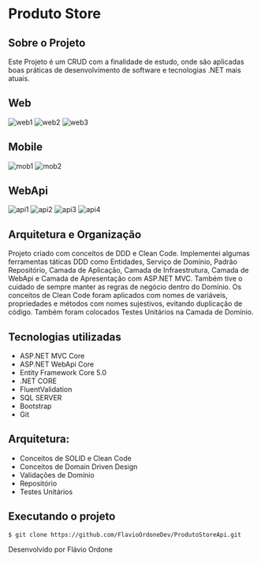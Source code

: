 # Produto Store

## Sobre o Projeto
Este Projeto é um CRUD com a finalidade de estudo, onde são aplicadas boas práticas 
de desenvolvimento de software e tecnologias .NET mais atuais.


## Web
![web1](https://user-images.githubusercontent.com/42454283/133951494-4a21b208-d3b9-4ebc-b1e9-48f8d604c54b.png)
![web2](https://user-images.githubusercontent.com/42454283/133951521-6ae743f7-e78e-4105-8b0d-0003f14d198d.png)
![web3](https://user-images.githubusercontent.com/42454283/133951532-afeb003f-2c27-4132-8245-d28a8d9033c3.png)

## Mobile
![mob1](https://user-images.githubusercontent.com/42454283/133951544-1bed91a9-4552-46f0-ab60-ac740e941cd3.png)
![mob2](https://user-images.githubusercontent.com/42454283/133951550-b5fe6a8f-2a80-473c-a83e-fc107f452d94.png)


## WebApi
![api1](https://user-images.githubusercontent.com/42454283/133951579-dece4965-0b30-42bc-842c-13d75071a452.png)
![api2](https://user-images.githubusercontent.com/42454283/133951584-c4511b22-1e2b-4cb7-811b-51a950cfaabd.jpg)
![api3](https://user-images.githubusercontent.com/42454283/133951587-b96c3ac8-162e-4a8c-9ba3-eef84c933467.jpg)
![api4](https://user-images.githubusercontent.com/42454283/133951591-270a23f5-4207-4adc-8ec5-bf3420ae81c2.png)

## Arquitetura e Organização
Projeto criado com conceitos de DDD e Clean Code. Implementei algumas ferramentas táticas DDD como Entidades, 
Serviço de Domínio, Padrão Repositório, Camada de Aplicação, 
Camada de Infraestrutura, Camada de WebApi e Camada de Apresentação com ASP.NET MVC. Também tive o cuidado de sempre manter as regras de negócio dentro do Domínio.	
Os conceitos de Clean Code foram aplicados com nomes de variáveis, propriedades e métodos com nomes sujestivos, evitando duplicação de código. 
Também foram colocados Testes Unitários na Camada de Domínio.



## Tecnologias utilizadas    
* ASP.NET MVC Core
* ASP.NET WebApi Core	
* Entity Framework Core 5.0
* .NET CORE
* FluentValidation
* SQL SERVER
* Bootstrap
* Git


## Arquitetura:
* Conceitos de SOLID e Clean Code
* Conceitos de Domain Driven Design
* Validações de Domínio
* Repositório
* Testes Unitários









	
	
## Executando o projeto
	$ git clone https://github.com/FlavioOrdoneDev/ProdutoStoreApi.git


Desenvolvido por Flávio Ordone
